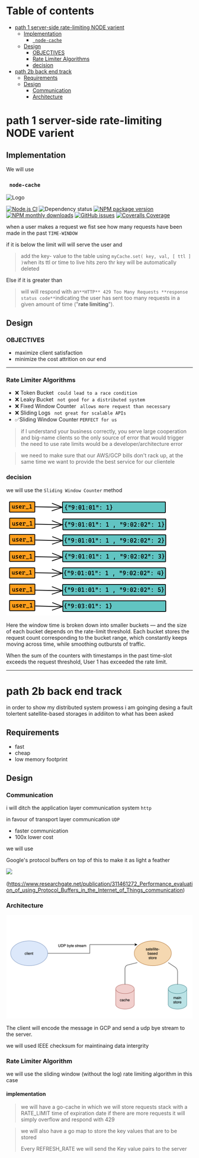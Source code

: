 # Table of contents

- [path 1 server-side rate-limiting NODE varient](#path-1-server-side-rate-limiting-node-varient)
  - [Implementation](#implementation)
    - [```` node-cache````](#-node-cache)
  - [Design](#design)
    - [OBJECTIVES](#objectives)
    - [Rate Limiter Algorithms](#rate-limiter-algorithms)
    - [decision](#decision)
- [path 2b back end track](#path-2b-back-end-track)
  - [Requirements](#requirements)
  - [Design](#design)
    - [Communication](#communication)
    - [Architecture](#architecture)

# path 1 server-side rate-limiting NODE varient



## Implementation

We will use

### ```` node-cache````

![Logo](https://raw.githubusercontent.com/node-cache/node-cache/HEAD/logo/logo.png)

[![Node.js CI](https://github.com/node-cache/node-cache/workflows/Node.js%20CI/badge.svg?branch=master)](https://github.com/node-cache/node-cache/actions?query=workflow%3A"Node.js+CI"+branch%3A"master") ![Dependency status](https://img.shields.io/david/node-cache/node-cache) [![NPM package version](https://img.shields.io/npm/v/node-cache?label=npm%20package)](https://www.npmjs.com/package/node-cache) [![NPM monthly downloads](https://img.shields.io/npm/dm/node-cache)](https://www.npmjs.com/package/node-cache) [![GitHub issues](https://img.shields.io/github/issues/node-cache/node-cache)](https://github.com/node-cache/node-cache/issues) [![Coveralls Coverage](https://img.shields.io/coveralls/node-cache/node-cache.svg)](https://coveralls.io/github/node-cache/node-cache)



when a user makes a request we fist see how many requests have been made in the past ````TIME-WINDOW````

if it is below the limit will will serve the user and 



> add the key- value to the table using ````myCache.set( key, val, [ ttl ] )````when its ttl or time to live hits zero thr key will be automatically deleted



Else if it is greater than 



> will will respond with an```` **HTTP** 429 Too Many Requests **response status code** ````indicating the user has sent too many requests in a given amount of time ("**rate limiting**").





## Design



### OBJECTIVES

- maximize client satisfaction
- minimize the cost attrition on our end
----
### Rate Limiter Algorithms
- ❌ Token Bucket ```` could lead to a race condition````
- ❌ Leaky Bucket ```` not good for a distributed system````
- ❌ Fixed Window Counter ```` allows more request than necessary````
- ❌ Sliding Logs ```` not great for scalable APIs````
- ✅Sliding Window Counter ````PERFECT for us````



> if I understand your business correctly, 
> you serve large cooperation and big-name clients 
> so the only source of error that would trigger the
> need to use rate limits would be a developer/architecture error


>we need to make sure that our AWS/GCP bills don't 
> rack up, at the same time we want to provide the best
> service for our clientele
### decision
we will use the ````Sliding Window Counter```` method

![](./ws-product-nodejs/sliding_window_ctr.png)

Here the window time is broken down into smaller buckets — and the size of each bucket depends on the rate-limit threshold. Each bucket stores the request count corresponding to the bucket range, which constantly keeps moving across time, while smoothing outbursts of traffic.

When the sum of the counters with timestamps in the past time-slot exceeds the request threshold, User 1 has exceeded the rate limit.

-------



# path 2b back end track

in order to show my distributed system prowess i am goinging desing a fault tolertent  satellite-based  storages in addiiton to what has been asked 

#### 

## Requirements

- fast 
- cheap
- low memory footprint

## Design



### Communication

i will ditch the application layer communication system ````http````

 in favour of transport layer communication   ````UDP````

- faster communication
- 100x lower cost

we will use 

Google's protocol buffers on top of this to make it as light a feather 

![](https://miro.medium.com/max/1400/1*2G7HXILlV5MUIHeNjiYZPA.png)

(https://www.researchgate.net/publication/311461272_Performance_evaluation_of_using_Protocol_Buffers_in_the_Internet_of_Things_communication)



### Architecture

![](./ws-product-golang/architecture.png)





The client will encode the message in GCP and send a udp bye stream to the server. 

we will used IEEE checksum for maintinaing data intergrity 

 

### Rate Limiter Algorithm

we will use the sliding window (without the log) rate limiting algorithm in this case

#### implementation

> we will have a go-cache in which we will store requests stack with a RATE_LIMIT time of expiration date  if there are more requests it will simply overflow and respond with 429 

> we will also have a go map to store the key values that are to be stored 
>
> Every REFRESH_RATE we will send the Key value pairs to the server

